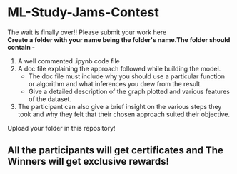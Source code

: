 # ML-Study-Jams-Contest

The wait is finally over!! Please submit your work here<br>
<b>Create a folder with your name being the folder's name.The folder should contain - </b>
<ol>
  <li>A well commented .ipynb code file</li>  
  <li>
    A doc file explaining the approach followed while building the model. 
    <ul>
      <li>The doc file must include why you should use a particular function or algorithm and what inferences you drew from the result.</li>
      <li>Give a detailed description of the graph plotted and various features of the dataset.</li>
    </ul>
  </li>
  <li>The participant can also give a brief insight on the various steps they took and why they felt that their chosen approach suited their objective.</li>
</ol>
Upload your folder in this repository! <br>

## All the participants will get certificates and The Winners will get exclusive rewards!
